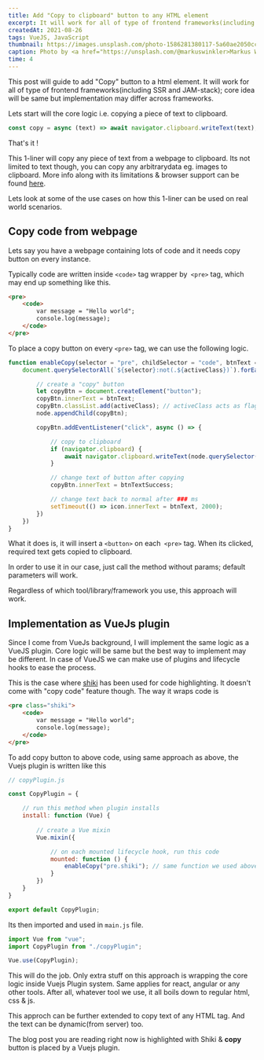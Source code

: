 ```yaml
---
title: Add "Copy to clipboard" button to any HTML element
excerpt: It will work for all of type of frontend frameworks(including SSR and JAM-stack)...
createdAt: 2021-08-26
tags: VueJS, JavaScript
thumbnail: https://images.unsplash.com/photo-1586281380117-5a60ae2050cc?ixlib=rb-1.2.1&ixid=MnwxMjA3fDB8MHxwaG90by1wYWdlfHx8fGVufDB8fHx8&auto=format&fit=crop&w=1350&q=80
caption: Photo by <a href="https://unsplash.com/@markuswinkler>Markus Winkler</a> on Unsplash 
time: 4
---
```


This post will guide to add "Copy" button to a html element. It will work for all of type of frontend frameworks(including SSR and JAM-stack);
core idea will be same but implementation may differ across frameworks.

Lets start will the core logic i.e. copying a piece of text to clipboard.

```js
const copy = async (text) => await navigator.clipboard.writeText(text);
```

That's it !

This 1-liner will copy any piece of text from a webpage to clipboard. Its not limited to text though, you can copy any arbitrarydata eg. images to clipboard. More info along with its limitations & browser support can be found [here](https://developer.mozilla.org/en-US/docs/Web/API/Clipboard).

Lets look at some of the use cases on how this 1-liner can be used on real world scenarios.

## Copy code from webpage

Lets say you have a webpage containing lots of code and it needs copy button on every instance.

Typically code are written inside `<code>` tag wrapper by` <pre>` tag, which may end up something like this.

```html
<pre>
	<code>
		var message = "Hello world";
		console.log(message);
	</code>
</pre>
```

To place a copy button on every `<pre>` tag, we can use the following logic.

```javascript
function enableCopy(selector = "pre", childSelector = "code", btnText = "Copy Me", btnTextSuccess = "Copied", activeClass = "--copy") {
    document.querySelectorAll(`${selector}:not(.${activeClass})`).forEach(node => {

        // create a "copy" button
        let copyBtn = document.createElement("button");
        copyBtn.innerText = btnText;
        copyBtn.classList.add(activeClass); // activeClass acts as flag so we don't add another copy button by mistake 
        node.appendChild(copyBtn);

        copyBtn.addEventListener("click", async () => {

            // copy to clipboard
            if (navigator.clipboard) {
                await navigator.clipboard.writeText(node.querySelector(childSelector).innerText);
            }

            // change text of button after copying
            copyBtn.innerText = btnTextSuccess;

            // change text back to normal after ### ms
            setTimeout(() => icon.innerText = btnText, 2000);
        })
    })
}
```

What it does is, it will insert a `<button>` on each` <pre>` tag. When its clicked, required text gets copied to clipboard.

In order to use it in our case, just call the method without params; default parameters will work.

Regardless of which tool/library/framework you use, this approach will work.

## Implementation as VueJs plugin

Since I come from VueJs background, I will implement the same logic as a VueJS plugin. Core logic will be same but the best way to implement may be different. In case of VueJS we can make use of plugins and lifecycle hooks to ease the process.

This is the case where [shiki](https://shiki.matsu.io/) has been used for code highlighting. It doesn't come with "copy code" feature though. The way it wraps code is

```html
<pre class="shiki">
	<code>
		var message = "Hello world";
		console.log(message);
	</code>
</pre>
```

 

To add copy button to above code, using same approach as above, the Vuejs plugin is written like this

```javascript
// copyPlugin.js

const CopyPlugin = {

	// run this method when plugin installs
    install: function (Vue) {
				
		// create a Vue mixin
        Vue.mixin({

			// on each mounted lifecycle hook, run this code
            mounted: function () {
				enableCopy("pre.shiki"); // same function we used above
            }
        })
    }
}

export default CopyPlugin;
```

Its then imported and used in `main.js` file.

```javascript
import Vue from "vue";
import CopyPlugin from "./copyPlugin";

Vue.use(CopyPlugin);
```

This will do the job. Only extra stuff on this approach is wrapping the core logic inside Vuejs Plugin system. Same applies for react, angular or any other tools. After all, whatever tool we use, it all boils down to regular html, css & js.

This approch can be further extended to copy text of any HTML tag. And the text can be dynamic(from server) too. 

The blog post you are reading right now is highlighted with Shiki & **copy** button is placed by a Vuejs plugin.